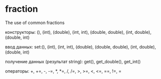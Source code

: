 # fraction
The use of common fractions


конструкторы: (), (int), (double), (int, int), (double, double), (int, double), (double, int)

ввод данных: set:(), (int), (int, int), (double), (double, double), (int, double), (double, int)

получение данных (результат string): get(), get_double(), get_int()

операторы: +, +=, -, -=, *, *=, /, /=, >, >=, <, <=, ==, !=, =
